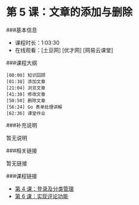 第 5 课：文章的添加与删除
==========================

###基本信息

- 课程时长：1:03:30
- 在线观看：[土豆网] [优才网] [网易云课堂]

###课程大纲

	[00:00] 知识回顾
	[01:38] 添加文章
	[21:04] 浏览文章
	[41:38] 修改文章
	[50:50] 删除文章
	[56:24] Go 表单处理讲解
	[62:36] 课堂作业
	
###补充说明

暂无说明

###相关链接

暂无链接

###课程链接

- [第 4 课：登录及分类管理](../lecture4/lecture4.md)
- [第 6 课：实现评论功能](../lecture6/lecture6.md)